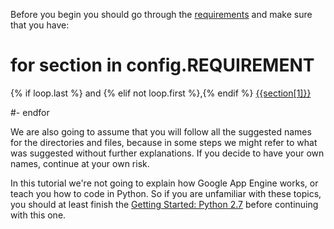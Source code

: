 Before you begin you should go through the [requirements](<{{url_for('requirement')}}>) and make sure that you have:

# for section in config.REQUIREMENT
{% if loop.last %} and {% elif not loop.first %},{% endif %} [{{section[1]}}](<{{url_for('requirement')}}{{'#'}}{{section[0]}}>)
<!-- prettier-ignore -->
#- endfor

We are also going to assume that you will follow all the suggested names for the directories and files, because in some steps we might refer to what was suggested without further explanations. If you decide to have your own names, continue at your own risk.

In this tutorial we're not going to explain how Google App Engine works, or teach you how to code in Python. So if you are unfamiliar with these topics, you should at least finish the [Getting Started: Python 2.7](https://developers.google.com/appengine/docs/python/gettingstartedpython27/) before continuing with this one.
